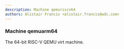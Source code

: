 ```yaml
---
description: Machine qemuriscv64
authors: Alistair Francis <alistair.francis@wdc.com>
---
```


### Machine qemuarm64

The 64-bit RISC-V QEMU virt machine.

